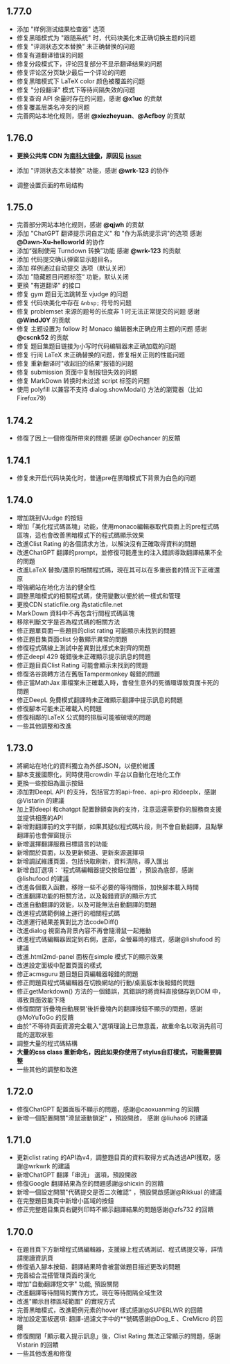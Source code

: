 ## 1.77.0

- 添加 "样例测试结果检查器" 选项
- 修复黑暗模式为 "跟随系统" 时，代码块美化未正确切换主题的问题
- 修复 "评测状态文本替换" 未正确替换的问题
- 修复有道翻译错误的问题
- 修复分段模式下，评论回复部分不显示翻译结果的问题
- 修复评论区分页缺少最后一个评论的问题
- 修复黑暗模式下 LaTeX color 颜色被覆盖的问题
- 修复 "分段翻译" 模式下等待间隔失效的问题
- 修复查询 API 余量时存在的问题，感谢 **@x1uc** 的贡献
- 修复覆盖层类名冲突的问题
- 完善网站本地化规则，感谢 **@xiezheyuan**、**@Acfboy** 的贡献

## 1.76.0

- **更换公共库 CDN 为[南科大镜像](https://mirrors.sustech.edu.cn/help/cdnjs.html)，原因见 [issue](https://github.com/beijixiaohu/OJBetter/issues/151)**

- 添加 "评测状态文本替换" 功能，感谢 **@wrk-123** 的协作

- 调整设置页面的布局结构

## 1.75.0

- 完善部分网站本地化规则，感谢 **@qjwh** 的贡献
- 添加 "ChatGPT 翻译提示词自定义" 和 "作为系统提示词"的选项 感谢 **@Dawn-Xu-helloworld** 的协作
- 添加“强制使用 Turndown 转换”功能 感谢 **@wrk-123** 的贡献
- 添加 代码提交确认弹窗显示题目名，
- 添加 样例通过自动提交 选项（默认关闭）
- 添加 ”隐藏题目问题标签“ 功能，默认关闭
- 更换 "有道翻译" 的接口
- 修复 gym 题目无法跳转至 vjudge 的问题
- 修复 代码块美化中存在 `&nbsp;` 符号的问题
- 修复 problemset 来源的题号的长度非 1 时无法正常提交的问题 感谢 **@WindJ0Y** 的贡献
- 修复 主题设置为 follow 时 Monaco 编辑器未正确应用主题的问题 感谢 **@cscnk52** 的贡献
- 修复 题目集题目链接为小写时代码编辑器未正确加载的问题
- 修复 行间 LaTeX 未正确替换的问题，修复相关正则的性能问题
- 修复 重新翻译时"收起旧的结果"报错的问题
- 修复 submission 页面中复制按钮失效的问题
- 修复 MarkDown 转换时未过滤 script 标签的问题
- 使用 polyfill 以兼容不支持 dialog.showModal() 方法的瀏覽器（比如 Firefox79）

## 1.74.2

- 修復了因上一個修復所帶來的問題 感謝 @Dechancer 的反饋

## 1.74.1

- 修复未开启代码块美化时，普通pre在黑暗模式下背景为白色的问题

## 1.74.0

- 增加跳到VJudge 的按鈕
- 增加「美化程式碼區塊」功能，使用monaco編輯器取代頁面上的pre程式碼區塊，這也會改善黑暗模式下的程式碼顯示效果
- 改進Clist Rating 的各個請求方法，以解決沒有正確取得資料的問題
- 改進ChatGPT 翻譯的prompt，並修復可能產生的注入錯誤導致翻譯結果不全的問題
- 改進LaTeX 替換/還原的相關程式碼，現在其可以在多重嵌套的情況下正確還原
- 增強網站在地化方法的健全性
- 調整黑暗模式的相關程式碼，使用變數以便於統一樣式和管理
- 更換CDN staticfile.org 為staticfile.net
- MarkDown 資料中不再包含行間程式碼區塊
- 移除判斷文字是否為程式碼的相關方法
- 修正題單頁面一些題目的clist rating 可能顯示未找到的問題
- 修正題目集頁面clist 分數顯示異常的問題
- 修復程式碼線上測試中差異對比樣式未對齊的問題
- 修正deepl 429 報錯後未正確顯示提示訊息的問題
- 修正題目頁Clist Rating 可能會顯示未找到的問題
- 修復洛谷跳轉方法在舊版Tampermonkey 報錯的問題
- 修正當MathJax 庫檔案未正確載入時，會發生意外的死循環導致頁面卡死的問題
- 修正DeepL 免費模式翻譯時未正確顯示翻譯中提示訊息的問題
- 修復腳本可能未正確載入的問題
- 修復相鄰的LaTeX 公式間的排版可能被破壞的問題
- 一些其他調整和改進

## 1.73.0

- 將網站在地化的資料獨立為外部JSON，以便於維護
- 腳本支援國際化，同時使用crowdin 平台以自動化在地化工作
- 更換一些按鈕為圖示按鈕
- 添加對DeepL API 的支持，包括官方的api-free、api-pro 和deeplx，感謝@Vistarin 的建議
- 加上對deepl 和chatgpt 配置餘額查詢的支持，注意這還需要你的服務商支援並提供相應的API
- 新增對翻譯前的文字判斷，如果其疑似程式碼片段，則不會自動翻譯，且點擊翻譯前也會彈窗提示
- 新增選擇翻譯服務目標語言的功能
- 新增關於頁面，以及更新頻道、更新來源選擇項
- 新增調試維護頁面，包括快取刷新，資料清除，導入匯出
- 新增自訂選項： '程式碼編輯器提交按鈕位置' ，預設為底部，感謝@lishufood 的建議
- 改進各個載入函數，移除一些不必要的等待關係，加快腳本載入時間
- 改進翻譯功能的相關方法，以及報錯資訊的顯示方式
- 改進自動翻譯的效能，以及可能無法自動翻譯的問題
- 改進程式碼範例線上運行的相關程式碼
- 改進運行結果差異對比方法codeDiff()
- 改進dialog 視窗為背景內容不再會隨滑鼠一起捲動
- 改進程式碼編輯器固定到右側，底部，全螢幕時的樣式，感謝@lishufood 的建議
- 改進.html2md-panel 面板在simple 模式下的顯示效果
- 改進設定面板中配置頁面的樣式
- 修正acmsguru 題目題目頁編輯器報錯的問題
- 修正問題頁程式碼編輯器在切換網站的行動/桌面版本後報錯的問題
- 修正getMarkdown() 方法的一個錯誤，其錯誤的將資料直接儲存到DOM 中，導致頁面效能下降
- 修復關閉'折疊塊自動展開'後折疊塊內的翻譯按鈕不顯示的問題，感謝@MoYuToGo 的反饋
- 由於"不等待頁面資源完全載入"選項理論上已無意義，故重命名以取消先前可能的選取狀態
- 調整大量的程式碼結構
- **大量的css class 重新命名，因此如果你使用了stylus自訂樣式，可能需要調整**
- 一些其他的調整和改進

## 1.72.0

- 修復ChatGPT 配置面板不顯示的問題，感謝@caoxuanming 的回饋
- 新增一個配置開關"滑鼠滾動鎖定" ，預設開啟， 感謝 @liuhao6 的建議

## 1.71.0

- 更新clist rating 的API為v4，調整題目頁的資料取得方式為透過API獲取，感謝@wrkwrk 的建議
- 新增ChatGPT 翻譯「串流」 選項，預設開啟
- 修復Google 翻譯結果為空的問題感謝@shicxin 的回饋
- 新增一個設定開關"代碼提交是否二次確認" ，預設開啟感謝@Rikkual 的建議
- 在完整題目集頁中新增小區域的按鈕
- 修正完整題目集頁右鍵列印時不顯示翻譯結果的問題感謝@zfs732 的回饋

## 1.70.0

- 在題目頁下方新增程式碼編輯器，支援線上程式碼測試、程式碼提交等，詳情請閱讀資訊頁
- 修復插入腳本按鈕、翻譯結果時會被當做題目描述更改的問題
- 完善組合混搭管理頁面的漢化
- 增加"自動翻譯短文字" 功能, 預設關閉
- 改進翻譯等待間隔的實作方式，現在等待間隔全域生效
- 改進"顯示目標區域範圍" 的實現方式
- 完善黑暗模式，改進範例元素的hover 樣式感謝@SUPERLWR 的回饋
- 增加設定面板選項: 翻譯-過濾文字中的\*\*號碼感謝@Dog_E 、CreMicro 的回饋
- 修復關閉「顯示載入提示訊息」後，Clist Rating 無法正常顯示的問題，感謝Vistarin 的回饋
- 一些其他改進和修復
